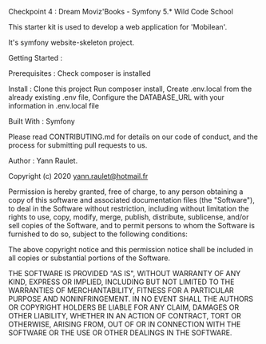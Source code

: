 Checkpoint 4 : Dream Moviz'Books - Symfony 5.*
Wild Code School

This starter kit is used to develop a web application for 'Mobilean'.

It's symfony website-skeleton project.

Getting Started :

Prerequisites : 
Check composer is installed

Install : 
Clone this project
Run composer install, 
Create .env.local from the already existing .env file, 
Configure the DATABASE_URL with your information in .env.local file

Built With : 
Symfony

Please read CONTRIBUTING.md for details on our code of conduct, and the process for submitting pull requests to us.

Author : 
Yann Raulet.

Copyright (c) 2020 yann.raulet@hotmail.fr

Permission is hereby granted, free of charge, to any person obtaining a copy of this software and associated documentation files (the "Software"), to deal in the Software without restriction, including without limitation the rights to use, copy, modify, merge, publish, distribute, sublicense, and/or sell copies of the Software, and to permit persons to whom the Software is furnished to do so, subject to the following conditions:

The above copyright notice and this permission notice shall be included in all copies or substantial portions of the Software.

THE SOFTWARE IS PROVIDED "AS IS", WITHOUT WARRANTY OF ANY KIND, EXPRESS OR IMPLIED, INCLUDING BUT NOT LIMITED TO THE WARRANTIES OF MERCHANTABILITY, FITNESS FOR A PARTICULAR PURPOSE AND NONINFRINGEMENT. IN NO EVENT SHALL THE AUTHORS OR COPYRIGHT HOLDERS BE LIABLE FOR ANY CLAIM, DAMAGES OR OTHER LIABILITY, WHETHER IN AN ACTION OF CONTRACT, TORT OR OTHERWISE, ARISING FROM, OUT OF OR IN CONNECTION WITH THE SOFTWARE OR THE USE OR OTHER DEALINGS IN THE SOFTWARE.
